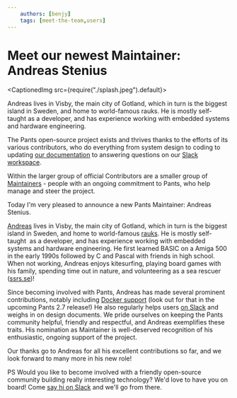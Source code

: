 ```yaml
---
    authors: [benjy]
    tags: [meet-the-team,users]
---
```


# Meet our newest Maintainer: Andreas Stenius

<CaptionedImg src={require("./splash.jpeg").default}></CaptionedImg>

Andreas lives in Visby, the main city of Gotland, which in turn is the biggest island in Sweden, and home to world-famous rauks. He is mostly self-taught as a developer, and has experience working with embedded systems and hardware engineering.

<!--truncate-->

The Pants open-source project exists and thrives thanks to the efforts of its various contributors, who do everything from system design to coding to updating [our documentation](https://pantsbuild.org/) to answering questions on our [Slack workspace](https://join.slack.com/t/pantsbuild/shared_invite/zt-d0uh0mok-RLvVosDiX6JDpvStH~bFBA).

Within the larger group of official Contributors are a smaller group of [Maintainers](https://www.pantsbuild.org/docs/maintainers) - people with an ongoing commitment to Pants, who help manage and steer the project.

Today I'm very pleased to announce a new Pants Maintainer: Andreas Stenius.

[Andreas](https://www.linkedin.com/in/andreas-stenius-74745a3a/) lives in Visby, the main city of Gotland, which in turn is the biggest island in Sweden, and home to world-famous [rauks](https://en.wikipedia.org/wiki/Rauk). He is mostly self-taught  as a developer, and has experience working with embedded systems and hardware engineering. He first learned BASIC on a Amiga 500 in the early 1990s followed by C and Pascal with friends in high school. When not working, Andreas enjoys kitesurfing, playing board games with his family, spending time out in nature, and volunteering as a sea rescuer ([ssrs.se](https://ssrs.se))!

Since becoming involved with Pants, Andreas has made several prominent contributions, notably including [Docker support](https://www.pantsbuild.org/v2.7/docs/docker) (look out for that in the upcoming Pants 2.7 release!) He also regularly helps users [on Slack](https://join.slack.com/t/pantsbuild/shared_invite/zt-d0uh0mok-RLvVosDiX6JDpvStH~bFBA) and weighs in on design documents. We pride ourselves on keeping the Pants community helpful, friendly and respectful, and Andreas exemplifies these traits. His nomination as Maintainer is well-deserved recognition of his enthusiastic, ongoing support of the project.

Our thanks go to Andreas for all his excellent contributions so far, and we look forward to many more in his new role!

PS Would you like to become involved with a friendly open-source community building really interesting technology? We'd love to have you on board! Come [say hi on Slack](https://join.slack.com/t/pantsbuild/shared_invite/zt-d0uh0mok-RLvVosDiX6JDpvStH~bFBA) and we'll go from there.